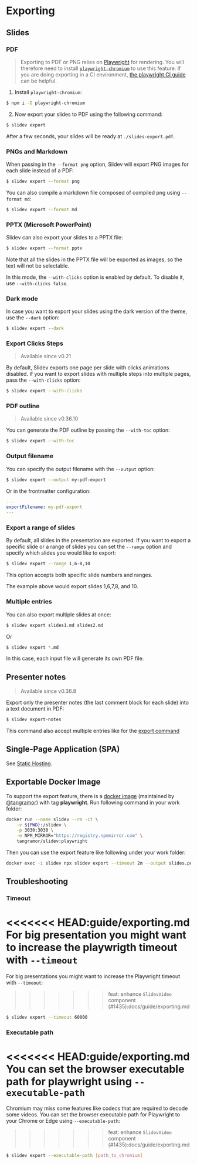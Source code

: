 # Exporting

## Slides

### PDF

> Exporting to PDF or PNG relies on [Playwright](https://playwright.dev) for rendering. You will therefore need to install [`playwright-chromium`](https://npmjs.com/package/playwright-chromium) to use this feature.
> If you are doing exporting in a CI environment, [the playwright CI guide](https://playwright.dev/docs/ci) can be helpful.

1. Install `playwright-chromium`:

```bash
$ npm i -D playwright-chromium
```

2. Now export your slides to PDF using the following command:

```bash
$ slidev export
```

After a few seconds, your slides will be ready at `./slides-export.pdf`.

### PNGs and Markdown

When passing in the `--format png` option, Slidev will export PNG images for each slide instead of a PDF:

```bash
$ slidev export --format png
```

You can also compile a markdown file composed of compiled png using `--format md`:

```bash
$ slidev export --format md
```

### PPTX (Microsoft PowerPoint)

Slidev can also export your slides to a PPTX file:

```bash
$ slidev export --format pptx
```

Note that all the slides in the PPTX file will be exported as images, so the text will not be selectable.

In this mode, the `--with-clicks` option is enabled by default. To disable it, use `--with-clicks false`.

### Dark mode

In case you want to export your slides using the dark version of the theme, use the `--dark` option:

```bash
$ slidev export --dark
```

### Export Clicks Steps

> Available since v0.21

By default, Slidev exports one page per slide with clicks animations disabled. If you want to export slides with multiple steps into multiple pages, pass the `--with-clicks` option:

```bash
$ slidev export --with-clicks
```

### PDF outline

> Available since v0.36.10

You can generate the PDF outline by passing the `--with-toc` option:

```bash
$ slidev export --with-toc
```

### Output filename

You can specify the output filename with the `--output` option:

```bash
$ slidev export --output my-pdf-export
```

Or in the frontmatter configuration:

```yaml
---
exportFilename: my-pdf-export
---
```

### Export a range of slides

By default, all slides in the presentation are exported. If you want to export a specific slide or a range of slides you can set the `--range` option and specify which slides you would like to export:

```bash
$ slidev export --range 1,6-8,10
```

This option accepts both specific slide numbers and ranges.

The example above would export slides 1,6,7,8, and 10.

### Multiple entries

You can also export multiple slides at once:

```bash
$ slidev export slides1.md slides2.md
```

Or

```bash
$ slidev export *.md
```

In this case, each input file will generate its own PDF file.

## Presenter notes

> Available since v0.36.8

Export only the presenter notes (the last comment block for each slide) into a text document in PDF:

```bash
$ slidev export-notes
```

This command also accept multiple entries like for the [export command](#multiple-entries)

## Single-Page Application (SPA)

See [Static Hosting](/guide/hosting).

## Exportable Docker Image

To support the export feature, there is a [docker image](/guide/install#install-on-docker) (maintained by [@tangramor](https://github.com/tangramor)) with tag **playwright**. Run following command in your work folder:

```bash
docker run --name slidev --rm -it \
    -v ${PWD}:/slidev \
    -p 3030:3030 \
    -e NPM_MIRROR="https://registry.npmmirror.com" \
    tangramor/slidev:playwright
```

Then you can use the export feature like following under your work folder:

```bash
docker exec -i slidev npx slidev export --timeout 2m --output slides.pdf
```

## Troubleshooting

### Timeout

<<<<<<< HEAD:guide/exporting.md
For big presentation you might want to increase the playwrigth timeout with `--timeout`
=======
For big presentations you might want to increase the Playwright timeout with `--timeout`:
>>>>>>> feat: enhance `SlidevVideo` component (#1435):docs/guide/exporting.md

```bash
$ slidev export --timeout 60000
```

### Executable path

<<<<<<< HEAD:guide/exporting.md
You can set the browser executable path for playwright using `--executable-path`
=======
Chromium may miss some features like codecs that are required to decode some videos. You can set the browser executable path for Playwright to your Chrome or Edge using `--executable-path`:
>>>>>>> feat: enhance `SlidevVideo` component (#1435):docs/guide/exporting.md

```bash
$ slidev export --executable-path [path_to_chromium]
```
